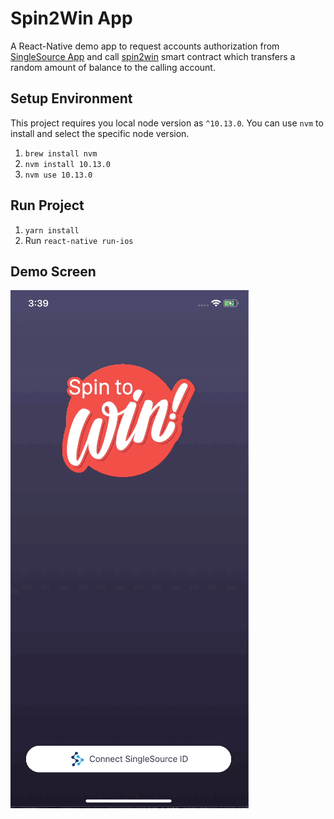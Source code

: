 # Spin2Win App

A React-Native demo app to request accounts authorization from [SingleSource App](https://testflight.apple.com/join/gfagbjh7) and
call [spin2win](https://github.com/cennznet/spin2win) smart contract which transfers a
random amount of balance to the calling account.

## Setup Environment

This project requires you local node version as `^10.13.0`. You can use `nvm` to install
and select the specific node version.

1. `brew install nvm`
2. `nvm install 10.13.0`
3. `nvm use 10.13.0`

## Run Project

1. `yarn install`
2. Run `react-native run-ios`

## Demo Screen

![image](https://github.com/cennznet/spin2winApp/blob/master/resources/demo.gif)
